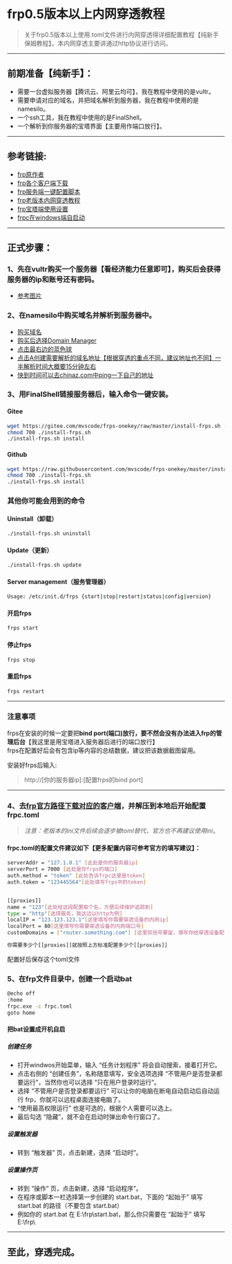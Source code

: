 # frp0.5版本以上内网穿透教程
>关于frp0.5版本以上使用.toml文件进行内网穿透得详细配置教程【纯新手保姆教程】。本内网穿透主要讲通过http协议进行访问。
***
## 前期准备【纯新手】：
* 需要一台虚拟服务器【腾讯云、阿里云均可】，我在教程中使用的是vultr。
* 需要申请对应的域名，并把域名解析到服务器，我在教程中使用的是namesilo。	
* 一个ssh工具，我在教程中使用的是FinalShell。
* 一个解析到你服务器的宝塔界面【主要用作端口放行】。
***
## 参考链接:
* [frp原作者](https://github.com/fatedier/frp)  
* [frp各个客户端下载](https://github.com/fatedier/frp/releases)
* [frp服务端一键配置脚本](https://github.com/mvscode/frps-onekey "脚本默认获取frp最新版本")
* [frp老版本内网穿透教程](https://www.bilibili.com/video/BV1tL4y1p7qA/?spm_id_from=333.880.my_history.page.click&vd_source=e24c2664016fb1213df78e216a6dd35f "借鉴服务端配置教程")
* [frp宝塔端使用设置](https://www.bilibili.com/video/BV1PY4y1F7cb/?spm_id_from=333.880.my_history.page.click&vd_source=e24c2664016fb1213df78e216a6dd35f)
* [frpc在windows端自启动](https://blog.csdn.net/gdali/article/details/108864769#:~:text=%E6%89%93%E5%BC%80%E5%BC%80%E5%A7%8B%E8%8F%9C%E5%8D%95%EF%BC%8C%E8%BE%93%E5%85%A5%20%E2%80%9C%E4%BB%BB%E5%8A%A1%E8%AE%A1%E5%88%92%E7%A8%8B%E5%BA%8F%E2%80%9D%20%E5%B0%86%E4%BC%9A%E8%87%AA%E5%8A%A8%E6%90%9C%E7%B4%A2%EF%BC%8C%E6%8E%A5%E7%9D%80%E6%89%93%E5%BC%80%E5%AE%83%E3%80%82%20%E7%82%B9%E5%87%BB%E5%8F%B3%E4%BE%A7%E7%9A%84%20%E2%80%9C%E5%88%9B%E5%BB%BA%E4%BB%BB%E5%8A%A1%E2%80%9D%EF%BC%8C%E5%90%8D%E7%A7%B0%E9%9A%8F%E6%84%8F%E5%A1%AB%E5%86%99%EF%BC%8C%E5%AE%89%E5%85%A8%E9%80%89%E9%A1%B9%E9%80%89%E6%8B%A9,%E2%80%9C%E4%B8%8D%E7%AE%A1%E7%94%A8%E6%88%B7%E6%98%AF%E5%90%A6%E7%99%BB%E5%BD%95%E9%83%BD%E8%A6%81%E8%BF%90%E8%A1%8C%E2%80%9D%EF%BC%8C%E5%BD%93%E7%84%B6%E4%BD%A0%E4%B9%9F%E5%8F%AF%E4%BB%A5%E9%80%89%E6%8B%A9%20%E2%80%9C%E5%8F%AA%E5%9C%A8%E7%94%A8%E6%88%B7%E7%99%BB%E5%BD%95%E6%97%B6%E8%BF%90%E8%A1%8C%E2%80%9D%E3%80%82%20%E9%80%89%E6%8B%A9%20%E2%80%9C%E4%B8%8D%E7%AE%A1%E7%94%A8%E6%88%B7%E6%98%AF%E5%90%A6%E7%99%BB%E5%BD%95%E9%83%BD%E8%A6%81%E8%BF%90%E8%A1%8C%E2%80%9D%20%E5%8F%AF%E4%BB%A5%E8%AE%A9%E4%BD%A0%E7%9A%84%E7%94%B5%E8%84%91%E5%9C%A8%E6%96%AD%E7%94%B5%E8%87%AA%E5%8A%A8%E5%90%AF%E5%8A%A8%E5%90%8E%E8%87%AA%E5%8A%A8%E8%BF%90%E8%A1%8C%20frp%EF%BC%8C%E4%BD%A0%E5%B0%B1%E5%8F%AF%E4%BB%A5%E8%BF%9C%E7%A8%8B%E6%A1%8C%E9%9D%A2%E8%BF%9E%E6%8E%A5%E7%94%B5%E8%84%91%E4%BA%86%E3%80%82)
***
## 正式步骤：
### 1、先在vultr购买一个服务器【看经济能力任意即可】，购买后会获得服务器的ip和账号还有密码。
* [参考图片](https://github.com/Tomp-Akoe/fcp/blob/41b5f26b579f82885a871b304bc6de8fe605cec7/photo/1.png)
### 2、在namesilo中购买域名并解析到服务器中。
* [购买域名](https://github.com/Tomp-Akoe/fcp/blob/41b5f26b579f82885a871b304bc6de8fe605cec7/photo/2.png)
* [购买后选择Domain Manager](https://github.com/Tomp-Akoe/fcp/blob/41b5f26b579f82885a871b304bc6de8fe605cec7/photo/3.png)
* [点击最右边的蓝色球](https://github.com/Tomp-Akoe/fcp/blob/41b5f26b579f82885a871b304bc6de8fe605cec7/photo/4.png)
* [点击A创建需要解析的域名地址【根据穿透的重点不同，建议地址也不同】一半解析时间大概要15分钟左右](https://github.com/Tomp-Akoe/fcp/blob/41b5f26b579f82885a871b304bc6de8fe605cec7/photo/5.png)
* [快到时间可以去chinaz.com中ping一下自己的地址](https://github.com/Tomp-Akoe/fcp/blob/41b5f26b579f82885a871b304bc6de8fe605cec7/photo/6.png)
### 3、用FinalShell链接服务器后，输入命令一键安装。  
#### Gitee
```Bash
wget https://gitee.com/mvscode/frps-onekey/raw/master/install-frps.sh -O ./install-frps.sh
chmod 700 ./install-frps.sh
./install-frps.sh install
```
#### Github
```Bash
wget https://raw.githubusercontent.com/mvscode/frps-onekey/master/install-frps.sh -O ./install-frps.sh
chmod 700 ./install-frps.sh
./install-frps.sh install
```

### 其他你可能会用到的命令
#### Uninstall（卸载）
```Bash
./install-frps.sh uninstall
```
#### Update（更新）
```Bash
./install-frps.sh update
```
#### Server management（服务管理器）
```Bash
Usage: /etc/init.d/frps {start|stop|restart|status|config|version}
```
#### 开启frps
```Bash
frps start
```
#### 停止frps
```Bash
frps stop
```
#### 重启frps
```Bash
frps restart
```
***
### 注意事项
frps在安装的时候一定要把**bind port(端口)放行，要不然会没有办法进入frp的管理后台**【我这里是用宝塔进入服务器后进行的端口放行】  
frps在配置好后会有包含ip等内容的总结数据，建议把该数据截图留用。

安装好frps后输入:  
>http://[你的服务器ip]:[配置frps的bind port]
***
### 4、去[frp官方路径下载对应的客户端](https://github.com/fatedier/frp/releases)，并解压到本地后开始配置frpc.toml
>*注意：老版本的ini文件后续会逐步被toml替代，官方也不再建议使用ini*。

#### frpc.toml的配置文件建议如下【更多配置内容可参考官方的填写建议】：  
```Bash
serverAddr = "127.1.0.1" [此处是你的服务器ip]
serverPort = 7000 [此处是你frps的端口]
auth.method = "token" [此处告诉frpc这里是token]
auth.token = "123445564"[此处填写frps中的token]


[[proxies]]
name = "123"[此处给这段配置取个名，方便后续维护追踪到]
type = "http"[选择服务，我这边以http为例]
localIP = "123.123.123.1"[这里填写你需要穿透设备的内网ip]
localPort = 80[这里填写你需要穿透设备的内网端口号]
customDomains = ["router.something.com"] [这里双括号要留，填写你给穿透设备配置的域名（域名要完成解析）]

你需要多少个[[proxies]]就按照上方标准配置多少个[[proxies]]
```
配置好后保存这个toml文件
### 5、在frp文件目录中，创建一个启动bat
```Bash
@echo off
:home
frpc.exe -c frpc.toml
goto home
```
#### 把bat设置成开机自启
##### 创建任务
* 打开windwos开始菜单，输入 “任务计划程序” 将会自动搜索，接着打开它。
* 点击右侧的 “创建任务”，名称随意填写，安全选项选择 “不管用户是否登录都要运行”，当然你也可以选择 “只在用户登录时运行”。
* 选择 “不管用户是否登录都要运行” 可以让你的电脑在断电自动启动后自动运行 frp，你就可以远程桌面连接电脑了。
* “使用最高权限运行” 也是可选的，根据个人需要可以选上。
* 最后勾选 “隐藏”，就不会在启动时弹出命令行窗口了。
##### 设置触发器
* 转到 “触发器” 页，点击新建，选择 “启动时”。
##### 设置操作页
* 转到 “操作” 页，点击新建，选择 “启动程序”。
* 在程序或脚本一栏选择第一步创建的 start.bat，下面的 “起始于” 填写 start.bat 的路径（不要包含 start.bat）
* 例如你的 start.bat 在 E:\frp\start.bat，那么你只需要在 “起始于” 填写 E:\frp\
***
## 至此，穿透完成。
